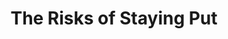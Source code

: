 ---
layout: bookmark
title: The Risks of Staying Put
tags:
  - Bookmarks
created: '2023-06-10T06:26:36.631Z'
link: https://robinrendle.com/notes/the-risks-of-staying-put/
id: 588850364
excerpt: The website of Robin Rendle, a designer and writer from the UK.
highlights:
  - >-
    I have to remember that my health is more important than my job. And the
    pain that you’re used to is still a pain you should run away from.

    A pain to be extracted. A pain to quit.
---